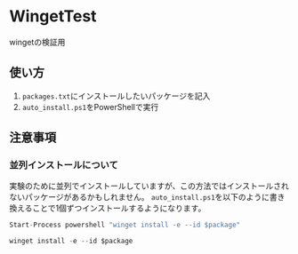 # WingetTest
wingetの検証用

## 使い方
1. `packages.txt`にインストールしたいパッケージを記入
2. `auto_install.ps1`をPowerShellで実行

## 注意事項
### 並列インストールについて
実験のために並列でインストールしていますが、この方法ではインストールされないパッケージがあるかもしれません。
`auto_install.ps1`を以下のように書き換えることで1個ずつインストールするようになります。
```cs
Start-Process powershell "winget install -e --id $package"
```
```cs
winget install -e --id $package
```
